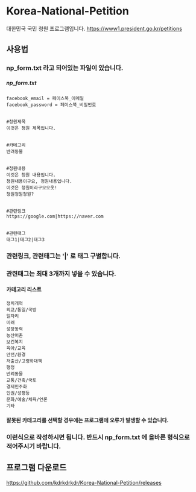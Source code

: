 # Korea-National-Petition
대한민국 국민 청원 프로그램입니다. https://www1.president.go.kr/petitions


## 사용법

### np_form.txt 라고 되어있는 파일이 있습니다.


##### np_form.txt
```text
facebook_email = 페이스북_이메일
facebook_password = 페이스북_비밀번호


#청원제목
이것은 청원 제목입니다.


#카테고리
반려동물


#청원내용
이것은 청원 내용입니다.
청원내용이구요, 청원내용입니다.
이것은 청원이라구오오옷!
청원청원청원?


#관련링크
https://google.com|https://naver.com


#관련태그
태그1|태그2|태그3
```

### 관련링크, 관련태그는 '|' 로 태그 구별합니다.


### 관련태그는 최대 3개까지 넣을 수 있습니다.

#### 카테고리 리스트
```text
정치개혁
외교/통일/국방
일자리
미래
성장동력
농산어촌
보건복지
육아/교육
안전/환경
저출산/고령화대책
행정
반려동물
교통/건축/국토
경제민주화
인권/성평등
문화/예술/체육/언론
기타
```

#### 잘못된 카테고리를 선택할 경우에는 프로그램에 오류가 발생할 수 있습니다.

### 이런식으로 작성하시면 됩니다. 반드시 np_form.txt 에 올바른 형식으로 적어주시기 바랍니다.


## 프로그램 다운로드
https://github.com/kdrkdrkdr/Korea-National-Petition/releases